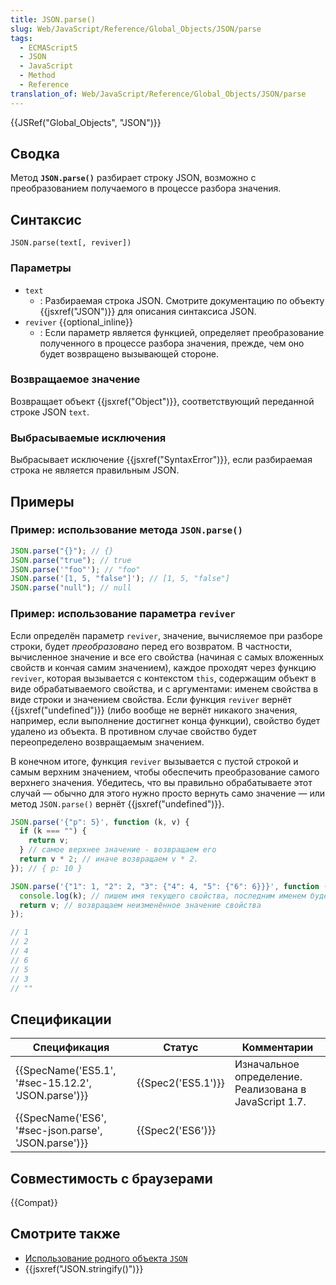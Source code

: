```yaml
---
title: JSON.parse()
slug: Web/JavaScript/Reference/Global_Objects/JSON/parse
tags:
  - ECMAScript5
  - JSON
  - JavaScript
  - Method
  - Reference
translation_of: Web/JavaScript/Reference/Global_Objects/JSON/parse
---
```


{{JSRef("Global_Objects", "JSON")}}

## Сводка

Метод **`JSON.parse()`** разбирает строку JSON, возможно с преобразованием получаемого в процессе разбора значения.

## Синтаксис

```
JSON.parse(text[, reviver])
```

### Параметры

- `text`
  - : Разбираемая строка JSON. Смотрите документацию по объекту {{jsxref("JSON")}} для описания синтаксиса JSON.
- `reviver` {{optional_inline}}
  - : Если параметр является функцией, определяет преобразование полученного в процессе разбора значения, прежде, чем оно будет возвращено вызывающей стороне.

### Возвращаемое значение

Возвращает объект {{jsxref("Object")}}, соответствующий переданной строке JSON `text`.

### Выбрасываемые исключения

Выбрасывает исключение {{jsxref("SyntaxError")}}, если разбираемая строка не является правильным JSON.

## Примеры

### Пример: использование метода `JSON.parse()`

```js
JSON.parse("{}"); // {}
JSON.parse("true"); // true
JSON.parse('"foo"'); // "foo"
JSON.parse('[1, 5, "false"]'); // [1, 5, "false"]
JSON.parse("null"); // null
```

### Пример: использование параметра `reviver`

Если определён параметр `reviver`, значение, вычисляемое при разборе строки, будет _преобразовано_ перед его возвратом. В частности, вычисленное значение и все его свойства (начиная с самых вложенных свойств и кончая самим значением), каждое проходят через функцию `reviver`, которая вызывается с контекстом `this`, содержащим объект в виде обрабатываемого свойства, и с аргументами: именем свойства в виде строки и значением свойства. Если функция `reviver` вернёт {{jsxref("undefined")}} (либо вообще не вернёт никакого значения, например, если выполнение достигнет конца функции), свойство будет удалено из объекта. В противном случае свойство будет переопределено возвращаемым значением.

В конечном итоге, функция `reviver` вызывается с пустой строкой и самым верхним значением, чтобы обеспечить преобразование самого верхнего значения. Убедитесь, что вы правильно обрабатываете этот случай — обычно для этого нужно просто вернуть само значение — или метод `JSON.parse()` вернёт {{jsxref("undefined")}}.

```js
JSON.parse('{"p": 5}', function (k, v) {
  if (k === "") {
    return v;
  } // самое верхнее значение - возвращаем его
  return v * 2; // иначе возвращаем v * 2.
}); // { p: 10 }

JSON.parse('{"1": 1, "2": 2, "3": {"4": 4, "5": {"6": 6}}}', function (k, v) {
  console.log(k); // пишем имя текущего свойства, последним именем будет ""
  return v; // возвращаем неизменённое значение свойства
});

// 1
// 2
// 4
// 6
// 5
// 3
// ""
```

## Спецификации

| Спецификация                                         | Статус             | Комментарии                                            |
| ---------------------------------------------------- | ------------------ | ------------------------------------------------------ |
| {{SpecName('ES5.1', '#sec-15.12.2', 'JSON.parse')}}  | {{Spec2('ES5.1')}} | Изначальное определение. Реализована в JavaScript 1.7. |
| {{SpecName('ES6', '#sec-json.parse', 'JSON.parse')}} | {{Spec2('ES6')}}   |                                                        |

## Совместимость с браузерами

{{Compat}}

## Смотрите также

- [Использование родного объекта `JSON`](/ru/docs/Web/JavaScript/Guide/Using_native_JSON)
- {{jsxref("JSON.stringify()")}}
